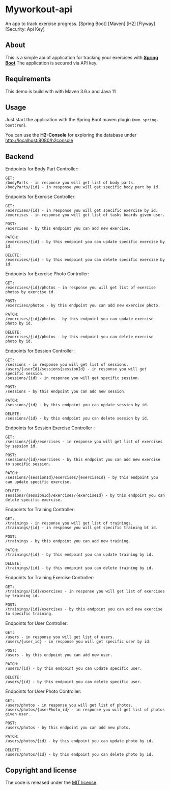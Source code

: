 # Myworkout-api
An app to track exercise progress. [Spring Boot] [Maven] [H2] [Flyway] [Security: Api Key]

## About

This is a simple api of application for tracking your exercises with 
**[Spring Boot](https://spring.io/projects/spring-boot)**
The application is secured via API key.



## Requirements
This demo is build with with Maven 3.6.x and Java 11

## Usage
Just start the application with the Spring Boot maven plugin (`mvn spring-boot:run`).

You can use the **H2-Console** for exploring the database under [http://localhost:8080/h2console](http://localhost:8080/h2console)


## Backend

Endpoints for Body Part Controller:
```
GET:
/bodyParts - in response you will get list of body parts.
/bodyParts/{id} - in response you will get specific body part by id.
```

Endpoints for Exercise Controller:

```
GET:
/exercises/{id} - in response you will get specific exercise by id.
/exercises - in response you will get list of tasks boards given user.

POST:
/exercises - by this endpoint you can add new exercise.

PATCH:
/exercises/{id} - by this endpoint you can update specific exercise by id.

DELETE:
/exercises/{id} - by this endpoint you can delete specific exercise by id.
```


Endpoints for Exercise Photo Controller:

```
GET:
/exercises/{id}/photos - in response you will get list of exercise photos by exercise id.

POST:
/exercises/photos - by this endpoint you can add new exercise photo.

PATCH:
/exercises/{id}/photos - by this endpoint you can update exercise photo by id.

DELETE:
/exercises/{id}/photos - by this endpoint you can delete exercise photo by id.
```

Endpoints for Session Controller :

```
GET:
/sessions - in response you will get list of sessions.
/users/{userId}/sessions{sessionId} - in response you will get specific session.
/sessions/{id} - in response you will get specific session.

POST:
/sessions - by this endpoint you can add new session.

PATCH:
/sessions/{id} - by this endpoint you can update session by id.

DELETE:
/sessions/{id} - by this endpoint you can delete session by id.

```

Endpoints for Session Exercise Controller :

```
GET:
/sessions/{id}/exercises - in response you will get list of exercises by session id.

POST:
/sessions/{id}/exercises - by this endpoint you can add new exercise to specific session.

PATCH:
/sessions/{sessionId}/exercises/{exerciseId} - by this endpoint you can update specific exercise.

DELETE:
sessions/{sessionId}/exercises/{exerciseId} - by this endpoint you can delete specific exercise.

```


Endpoints for Training Controller:

```
GET:
/trainings - in response you will get list of trainings.
/trainings/{id} - in response you will get specific training bt id.

POST:
/trainings - by this endpoint you can add new training.

PATCH:
/trainings/{id} - by this endpoint you can update training by id.

DELETE:
/trainings/{id} - by this endpoint you can delete training by id.

```

Endpoints for Training Exercise Controller:

```
GET:
/trainings/{id}/exercises - in response you will get list of exercises by training id.

POST:
/trainings/{id}/exercises - by this endpoint you can add new exercise to specific training.

```

Endpoints for User Controller:

```
GET:
/users - in response you will get list of users.
/users/{user_id} - in response you will get specific user by id.

POST:
/users - by this endpoint you can add new user.

PATCH:
/users/{id} - by this endpoint you can update specific user.

DELETE:
/users/{id} - by this endpoint you can delete specific user.

```


Endpoints for User Photo Controller:

```
GET:
/users/photos - in response you will get list of photos.
/users/photos/{userPhoto_id} - in response you will get list of photos given user.

POST:
/users/photos - by this endpoint you can add new photo.

PATCH:
/users/photos/{id} - by this endpoint you can update photo by id.

DELETE:
/users/photos/{id} - by this endpoint you can delete photo by id.

```
## Copyright and license

The code is released under the [MIT license](LICENSE?raw=true).
